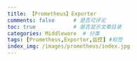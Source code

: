 ```yaml
---
title: 【Prometheus】Exporter
comments: false      # 是否可评论
toc: true            # 是否显示文章目录
categories: Middleware  # 分类
tags: [Prometheus,Exporter,监控] #标签
index_img: /images/prometheus/index.jpg
---
```

